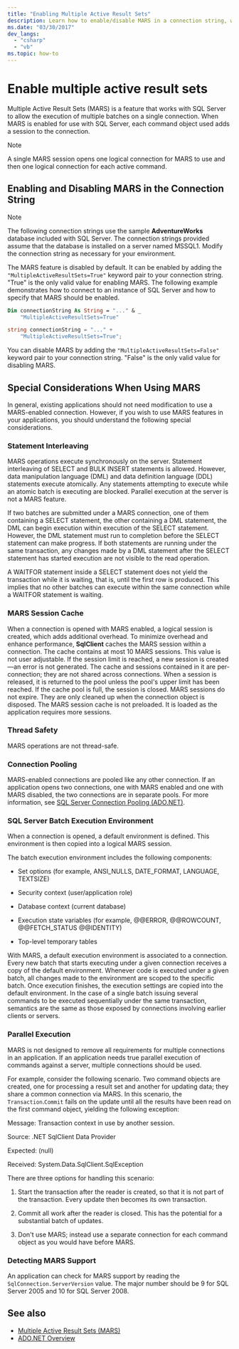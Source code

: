 ```yaml
---
title: "Enabling Multiple Active Result Sets"
description: Learn how to enable/disable MARS in a connection string, which works with SQL Server so that you can run multiple batches on a single connection in ADO.NET.
ms.date: "03/30/2017"
dev_langs:
  - "csharp"
  - "vb"
ms.topic: how-to
---
```

# Enable multiple active result sets

Multiple Active Result Sets (MARS) is a feature that works with SQL Server to allow the execution of multiple batches on a single connection. When MARS is enabled for use with SQL Server, each command object used adds a session to the connection.

> [!NOTE]
> A single MARS session opens one logical connection for MARS to use and then one logical connection for each active command.

## Enabling and Disabling MARS in the Connection String

> [!NOTE]
> The following connection strings use the sample **AdventureWorks** database included with SQL Server. The connection strings provided assume that the database is installed on a server named MSSQL1. Modify the connection string as necessary for your environment.

 The MARS feature is disabled by default. It can be enabled by adding the `"MultipleActiveResultSets=True"` keyword pair to your connection string. "True" is the only valid value for enabling MARS. The following example demonstrates how to connect to an instance of SQL Server and how to specify that MARS should be enabled.

```vb
Dim connectionString As String = "..." & _
    "MultipleActiveResultSets=True"
```

```csharp
string connectionString = "..." +
    "MultipleActiveResultSets=True";
```

 You can disable MARS by adding the `"MultipleActiveResultSets=False"` keyword pair to your connection string. "False" is the only valid value for disabling MARS.

## Special Considerations When Using MARS

 In general, existing applications should not need modification to use a MARS-enabled connection. However, if you wish to use MARS features in your applications, you should understand the following special considerations.

### Statement Interleaving

 MARS operations execute synchronously on the server. Statement interleaving of SELECT and BULK INSERT statements is allowed. However, data manipulation language (DML) and data definition language (DDL) statements execute atomically. Any statements attempting to execute while an atomic batch is executing are blocked. Parallel execution at the server is not a MARS feature.

 If two batches are submitted under a MARS connection, one of them containing a SELECT statement, the other containing a DML statement, the DML can begin execution within execution of the SELECT statement. However, the DML statement must run to completion before the SELECT statement can make progress. If both statements are running under the same transaction, any changes made by a DML statement after the SELECT statement has started execution are not visible to the read operation.

 A WAITFOR statement inside a SELECT statement does not yield the transaction while it is waiting, that is, until the first row is produced. This implies that no other batches can execute within the same connection while a WAITFOR statement is waiting.

### MARS Session Cache

 When a connection is opened with MARS enabled, a logical session is created, which adds additional overhead. To minimize overhead and enhance performance, **SqlClient** caches the MARS session within a connection. The cache contains at most 10 MARS sessions. This value is not user adjustable. If the session limit is reached, a new session is created—an error is not generated. The cache and sessions contained in it are per-connection; they are not shared across connections. When a session is released, it is returned to the pool unless the pool's upper limit has been reached. If the cache pool is full, the session is closed. MARS sessions do not expire. They are only cleaned up when the connection object is disposed. The MARS session cache is not preloaded. It is loaded as the application requires more sessions.

### Thread Safety

 MARS operations are not thread-safe.

### Connection Pooling

 MARS-enabled connections are pooled like any other connection. If an application opens two connections, one with MARS enabled and one with MARS disabled, the two connections are in separate pools. For more information, see [SQL Server Connection Pooling (ADO.NET)](../sql-server-connection-pooling.md).

### SQL Server Batch Execution Environment

 When a connection is opened, a default environment is defined. This environment is then copied into a logical MARS session.

 The batch execution environment includes the following components:

- Set options (for example, ANSI_NULLS, DATE_FORMAT, LANGUAGE, TEXTSIZE)

- Security context (user/application role)

- Database context (current database)

- Execution state variables (for example, @@ERROR, @@ROWCOUNT, @@FETCH_STATUS @@IDENTITY)

- Top-level temporary tables

 With MARS, a default execution environment is associated to a connection. Every new batch that starts executing under a given connection receives a copy of the default environment. Whenever code is executed under a given batch, all changes made to the environment are scoped to the specific batch. Once execution finishes, the execution settings are copied into the default environment. In the case of a single batch issuing several commands to be executed sequentially under the same transaction, semantics are the same as those exposed by connections involving earlier clients or servers.

### Parallel Execution

 MARS is not designed to remove all requirements for multiple connections in an application. If an application needs true parallel execution of commands against a server, multiple connections should be used.

 For example, consider the following scenario. Two command objects are created, one for processing a result set and another for updating data; they share a common connection via MARS. In this scenario, the `Transaction`.`Commit` fails on the update until all the results have been read on the first command object, yielding the following exception:

 Message: Transaction context in use by another session.

 Source: .NET SqlClient Data Provider

 Expected: (null)

 Received: System.Data.SqlClient.SqlException

 There are three options for handling this scenario:

1. Start the transaction after the reader is created, so that it is not part of the transaction. Every update then becomes its own transaction.

2. Commit all work after the reader is closed. This has the potential for a substantial batch of updates.

3. Don't use MARS; instead use a separate connection for each command object as you would have before MARS.

### Detecting MARS Support

 An application can check for MARS support by reading the `SqlConnection.ServerVersion` value. The major number should be 9 for SQL Server 2005 and 10 for SQL Server 2008.

## See also

- [Multiple Active Result Sets (MARS)](multiple-active-result-sets-mars.md)
- [ADO.NET Overview](../ado-net-overview.md)
